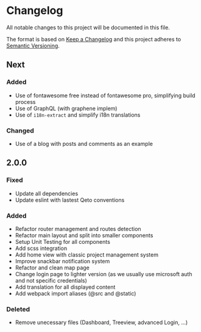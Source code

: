 # Changelog
All notable changes to this project will be documented in this file.

The format is based on [Keep a Changelog](http://keepachangelog.com/en/1.0.0/)
and this project adheres to [Semantic Versioning](http://semver.org/spec/v2.0.0.html).

## Next
### Added
- Use of fontawesome free instead of fontawesome pro, simplifying build process
- Use of GraphQL (with graphene implem)
- Use of `i18n-extract` and simplify i18n translations
### Changed
- Use of a blog with posts and comments as an example

## 2.0.0
### Fixed
- Update all dependencies
- Update eslint with lastest Qeto conventions
### Added
- Refactor router management and routes detection
- Refactor main layout and split into smaller components
- Setup Unit Testing for all components
- Add scss integration
- Add home view with classic project management system
- Improve snackbar notification system
- Refactor and clean map page
- Change login page to lighter version (as we usually use microsoft auth and not specific credentials)
- Add translation for all displayed content
- Add webpack import aliases (@src and @static)
### Deleted
- Remove unecessary files (Dashboard, Treeview, advanced Login, ...)
